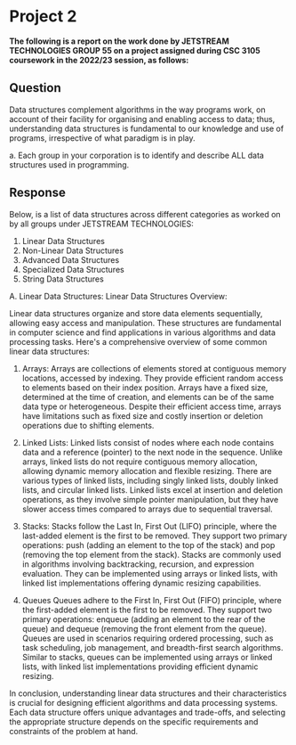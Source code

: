 # Project 2
**The following is a report on the work done by JETSTREAM TECHNOLOGIES GROUP 55 on a project assigned during CSC 3105 coursework in the 2022/23 session, as follows:**

## Question
Data structures complement algorithms in the way programs work, on account of their facility for organising and enabling access to data; thus, understanding data structures is fundamental to our knowledge and use of programs, irrespective of what paradigm is in play.



a. Each group in your corporation is to identify and describe ALL data structures used in programming.

## Response

Below, is a list of data structures across different categories as worked on by all groups under JETSTREAM TECHNOLOGIES:
1. Linear Data Structures
2. Non-Linear Data Structures
3. Advanced Data Structures
4. Specialized Data Structures
5. String Data Structures


A. Linear Data Structures:
Linear Data Structures Overview:

Linear data structures organize and store data elements sequentially, allowing easy access and manipulation. These structures are fundamental in computer science and find applications in various algorithms and data processing tasks. Here's a comprehensive overview of some common linear data structures:

1. Arrays:
Arrays are collections of elements stored at contiguous memory locations, accessed by indexing. They provide efficient random access to elements based on their index position. Arrays have a fixed size, determined at the time of creation, and elements can be of the same data type or heterogeneous. Despite their efficient access time, arrays have limitations such as fixed size and costly insertion or deletion operations due to shifting elements.

2. Linked Lists:
Linked lists consist of nodes where each node contains data and a reference (pointer) to the next node in the sequence. Unlike arrays, linked lists do not require contiguous memory allocation, allowing dynamic memory allocation and flexible resizing. There are various types of linked lists, including singly linked lists, doubly linked lists, and circular linked lists. Linked lists excel at insertion and deletion operations, as they involve simple pointer manipulation, but they have slower access times compared to arrays due to sequential traversal.

3. Stacks:
Stacks follow the Last In, First Out (LIFO) principle, where the last-added element is the first to be removed. They support two primary operations: push (adding an element to the top of the stack) and pop (removing the top element from the stack). Stacks are commonly used in algorithms involving backtracking, recursion, and expression evaluation. They can be implemented using arrays or linked lists, with linked list implementations offering dynamic resizing capabilities.

4. Queues
Queues adhere to the First In, First Out (FIFO) principle, where the first-added element is the first to be removed. They support two primary operations: enqueue (adding an element to the rear of the queue) and dequeue (removing the front element from the queue). Queues are used in scenarios requiring ordered processing, such as task scheduling, job management, and breadth-first search algorithms. Similar to stacks, queues can be implemented using arrays or linked lists, with linked list implementations providing efficient dynamic resizing.

In conclusion, understanding linear data structures and their characteristics is crucial for designing efficient algorithms and data processing systems. Each data structure offers unique advantages and trade-offs, and selecting the appropriate structure depends on the specific requirements and constraints of the problem at hand.
